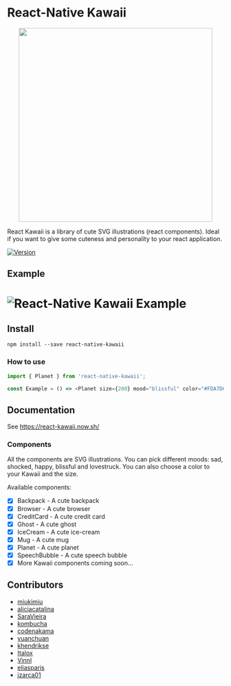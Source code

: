 # React-Native Kawaii

<div align="center" markdown="1">
  <img src="https://raw.githubusercontent.com/jzarca01/react-native-kawaii/master/docs/images/react-kawaii-logo%402x.png" width="450">
</div>

React Kawaii is a library of cute SVG illustrations (react components). Ideal if you want to give some cuteness and personality to your react application.

[![Version](https://img.shields.io/npm/v/react-native-kawaii.svg?style=flat-square)](https://www.npmjs.com/package/react-native-kawaii)

## Example

# ![React-Native Kawaii Example](https://github.com/jzarca01/react-native-kawaii/blob/master/docs/images/react-kawaii-example.gif?raw=true)

## Install

`npm install --save react-native-kawaii`

### How to use

```javascript
import { Planet } from 'react-native-kawaii';

const Example = () => <Planet size={200} mood="blissful" color="#FDA7DC" />;
```

## Documentation

See https://react-kawaii.now.sh/

### Components

All the components are SVG illustrations. You can pick different moods: sad, shocked, happy, blissful and lovestruck. You can also choose a color to your Kawaii and the size.

Available components:

- [x] Backpack - A cute backpack
- [x] Browser - A cute browser
- [x] CreditCard - A cute credit card
- [x] Ghost - A cute ghost
- [x] IceCream - A cute ice-cream
- [x] Mug - A cute mug
- [x] Planet - A cute planet
- [x] SpeechBubble - A cute speech bubble
- [x] More Kawaii components coming soon...

## Contributors

- [miukimiu](https://github.com/miukimiu)
- [aliciacatalina](https://github.com/aliciacatalina)
- [SaraVieira](https://github.com/SaraVieira)
- [kombucha](https://github.com/kombucha)
- [codenakama](https://github.com/codenakama)
- [yuanchuan](https://github.com/yuanchuan)
- [khendrikse](https://github.com/khendrikse)
- [Italox](https://github.com/Italox)
- [Vinnl](https://github.com/Vinnl)
- [eliasparis](https://github.com/eliasparis)
- [jzarca01](https://github.com/jzarca01)
